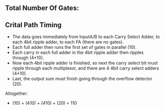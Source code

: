 ## Total Number Of Gates:

## Crital Path Timing
* The data goes immediately from InputA/B to each Carry Select Adder, to
	each 4bit ripple adder, to each FA (there are no gates). 
* Each full adder then runs the first set of gates in parallel (10).
* Each carry in each full adder in the 4bit ripple adder then ripples through (4*10).
* Now each 4bit ripple adder is finished, so next the carry select bit must ripple through
	each multiplexor, and there are 4 4bit carry select adders (4*10).
* Last, the output sum must finish going through the overflow detector (20).

Altogether:
* (10) + (4*10) + (4*10) + (20) = 110

